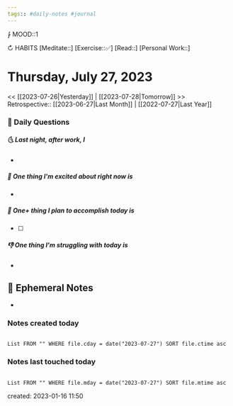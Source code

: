 ```yaml
---
tags:: #daily-notes #journal
---
```


⨑ MOOD::1

↻ HABITS
[Meditate::]
[Exercise::✅]
[Read::]
[Personal Work::]

# Thursday, July 27, 2023

\<\< [[2023-07-26|Yesterday]] | [[2023-07-28|Tomorrow]] >>
Retrospective:: [[2023-06-27|Last Month]] | [[2022-07-27|Last Year]]

### 📅 Daily Questions

##### 🌜 Last night, after work, I

-

##### 🙌 One thing I'm excited about right now is

-

##### 🚀 One+ thing I plan to accomplish today is

- [ ]

##### 👎 One thing I'm struggling with today is

-

## 📝 Ephemeral Notes

-

### Notes created today

```dataview

List FROM "" WHERE file.cday = date("2023-07-27") SORT file.ctime asc

```

### Notes last touched today

```dataview

List FROM "" WHERE file.mday = date("2023-07-27") SORT file.mtime asc

```

created: 2023-01-16 11:50
